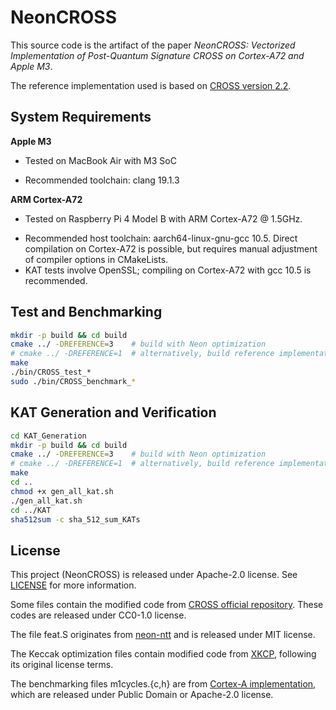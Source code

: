 # NeonCROSS 

This source code is the artifact of the paper *NeonCROSS: Vectorized Implementation of Post-Quantum Signature CROSS on Cortex-A72 and Apple M3*.  

The reference implementation used is based on [CROSS version 2.2](https://github.com/CROSS-signature/CROSS-implementation).

## System Requirements

**Apple M3**  

+ Tested on MacBook Air with M3 SoC  

+ Recommended toolchain:  clang 19.1.3  

**ARM Cortex-A72**  

+ Tested on Raspberry Pi 4 Model B with ARM Cortex-A72 @ 1.5GHz.  
- Recommended host toolchain: aarch64-linux-gnu-gcc 10.5. Direct compilation on Cortex-A72 is possible, but requires manual adjustment of compiler options in CMakeLists.  
- KAT tests involve OpenSSL; compiling on Cortex-A72 with gcc 10.5 is recommended.

## Test and Benchmarking

```bash
mkdir -p build && cd build
cmake ../ -DREFERENCE=3    # build with Neon optimization
# cmake ../ -DREFERENCE=1  # alternatively, build reference implementation
make
./bin/CROSS_test_*
sudo ./bin/CROSS_benchmark_*
```

## KAT Generation and Verification
```bash
cd KAT_Generation
mkdir -p build && cd build
cmake ../ -DREFERENCE=3    # build with Neon optimization
# cmake ../ -DREFERENCE=1  # alternatively, build reference implementation
make
cd ..
chmod +x gen_all_kat.sh  
./gen_all_kat.sh
cd ../KAT
sha512sum -c sha_512_sum_KATs
```

## License

This project (NeonCROSS) is released under Apache-2.0 license. See [LICENSE](LICENSE) for more information.

Some files contain the modified code from [CROSS official repository](https://github.com/CROSS-signature/CROSS-implementation). These codes are released under CC0-1.0 license.

The file feat.S originates from [neon-ntt](https://github.com/neon-ntt/neon-ntt) and is released under MIT license.

The Keccak optimization files contain modified code from [XKCP](https://github.com/XKCP/XKCP), following its original license terms.

The benchmarking files m1cycles.{c,h} are from [Cortex-A implementation](https://github.com/cothan/SABER/blob/master/Cortex-A_Implementation_KEM/m1cycles.c), which are released under Public Domain or Apache-2.0 license.


